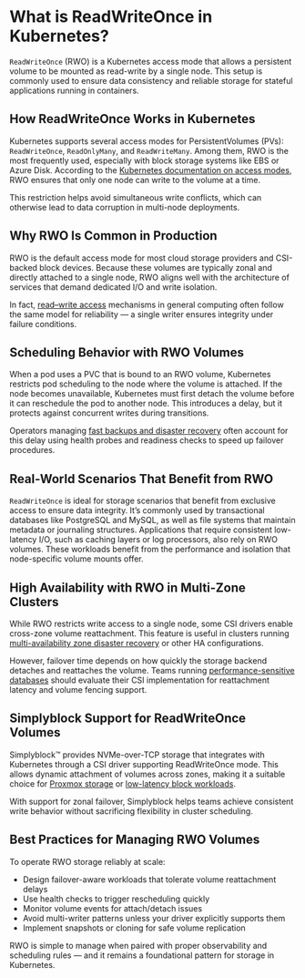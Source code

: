 # What is ReadWriteOnce in Kubernetes?

`ReadWriteOnce` (RWO) is a Kubernetes access mode that allows a persistent volume to be mounted as read-write by a single node. This setup is commonly used to ensure data consistency and reliable storage for stateful applications running in containers.

## How ReadWriteOnce Works in Kubernetes

Kubernetes supports several access modes for PersistentVolumes (PVs): `ReadWriteOnce`, `ReadOnlyMany`, and `ReadWriteMany`. Among them, RWO is the most frequently used, especially with block storage systems like EBS or Azure Disk. According to the [Kubernetes documentation on access modes](https://kubernetes.io/docs/concepts/storage/persistent-volumes/#access-modes), RWO ensures that only one node can write to the volume at a time.

This restriction helps avoid simultaneous write conflicts, which can otherwise lead to data corruption in multi-node deployments.

## Why RWO Is Common in Production

RWO is the default access mode for most cloud storage providers and CSI-backed block devices. Because these volumes are typically zonal and directly attached to a single node, RWO aligns well with the architecture of services that demand dedicated I/O and write isolation.

In fact, [read–write access](https://en.wikipedia.org/wiki/Read%E2%80%93write_access) mechanisms in general computing often follow the same model for reliability — a single writer ensures integrity under failure conditions.

## Scheduling Behavior with RWO Volumes

When a pod uses a PVC that is bound to an RWO volume, Kubernetes restricts pod scheduling to the node where the volume is attached. If the node becomes unavailable, Kubernetes must first detach the volume before it can reschedule the pod to another node. This introduces a delay, but it protects against concurrent writes during transitions.

Operators managing [fast backups and disaster recovery](https://www.simplyblock.io/use-cases/fast-backups-and-disaster-recovery/) often account for this delay using health probes and readiness checks to speed up failover procedures.

## Real-World Scenarios That Benefit from RWO

`ReadWriteOnce` is ideal for storage scenarios that benefit from exclusive access to ensure data integrity. It’s commonly used by transactional databases like PostgreSQL and MySQL, as well as file systems that maintain metadata or journaling structures. Applications that require consistent low-latency I/O, such as caching layers or log processors, also rely on RWO volumes. These workloads benefit from the performance and isolation that node-specific volume mounts offer.

## High Availability with RWO in Multi-Zone Clusters

While RWO restricts write access to a single node, some CSI drivers enable cross-zone volume reattachment. This feature is useful in clusters running [multi-availability zone disaster recovery](https://www.simplyblock.io/use-cases/multi-availability-zone-disaster-recovery/) or other HA configurations.

However, failover time depends on how quickly the storage backend detaches and reattaches the volume. Teams running [performance-sensitive databases](https://www.simplyblock.io/use-cases/database-performance-optimization/) should evaluate their CSI implementation for reattachment latency and volume fencing support.

## Simplyblock Support for ReadWriteOnce Volumes

Simplyblock™ provides NVMe-over-TCP storage that integrates with Kubernetes through a CSI driver supporting ReadWriteOnce mode. This allows dynamic attachment of volumes across zones, making it a suitable choice for [Proxmox storage](https://www.simplyblock.io/use-cases/proxmox-storage/) or [low-latency block workloads](https://www.simplyblock.io/use-cases/nvme-over-tcp-storage/).

With support for zonal failover, Simplyblock helps teams achieve consistent write behavior without sacrificing flexibility in cluster scheduling.

## Best Practices for Managing RWO Volumes

To operate RWO storage reliably at scale:

- Design failover-aware workloads that tolerate volume reattachment delays  
- Use health checks to trigger rescheduling quickly  
- Monitor volume events for attach/detach issues  
- Avoid multi-writer patterns unless your driver explicitly supports them  
- Implement snapshots or cloning for safe volume replication

RWO is simple to manage when paired with proper observability and scheduling rules — and it remains a foundational pattern for storage in Kubernetes.
